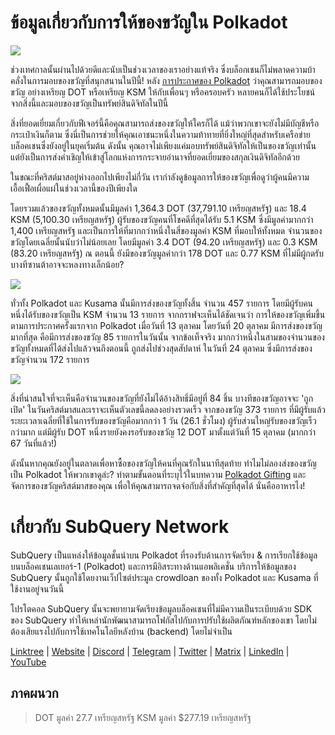 # ข้อมูลเกี่ยวกับการให้ของขวัญใน Polkadot

![](https://miro.medium.com/max/1400/1*Y_Fm1wWLcN9lAbWr0KK1qA.png)

ช่วงเทศกาลนั้นผ่านไปด้วยดีและนับเป็นช่วงเวลาของเราอย่างแท้จริง ซึ่งบล็อกเชนก็ไม่พลาดความบ้าคลั่งในการมอบของขวัญที่สนุกสนานในปีนี้! หลัง [การประกาศของ Polkadot](https://polkadot.network/blog/introducing-polkadot-kusama-gifts/) ว่าคุณสามารถมอบของขวัญ อย่างเหรียญ DOT หรือเหรียญ KSM ให้กับเพื่อนๆ หรือครอบครัว หลายคนก็ได้ใช้ประโยชน์จากสิ่งนี้และมอบของขวัญเป็นทรัพย์สินดิจิทัลในปีนี้

สิ่งที่ยอดเยี่ยมเกี่ยวกับฟีเจอร์นี้คือคุณสามารถส่งของขวัญให้ใครก็ได้ แม้ว่าพวกเขาจะยังไม่มีบัญชีหรือกระเป๋าเงินก็ตาม ซึ่งนี่เป็นการช่วยให้คุณเอาชนะหนึ่งในความท้าทายที่ยิ่งใหญ่ที่สุดสำหรับเครือข่ายบล็อคเชนซึ่งยังอยู่ในยุคเริ่มต้น ดังนั้น คุณอาจไม่เพียงแค่มอบทรัพย์สินดิจิทัลให้เป็นของขวัญเท่านั้น แต่ยังเป็นการส่งคำเชิญให้เข้าสู่โลกแห่งการกระจายอำนาจที่ยอดเยี่ยมของสกุลเงินดิจิทัลอีกด้วย

ในขณะที่คริสต์มาสอยู่ห่างออกไปเพียงไม่กี่วัน เรากำลังดูข้อมูลการให้ของขวัญเพื่อดูว่าผู้คนมีความเอื้อเฟื้อเผื่อแผ่ในช่วงเวลานี้ของปีเพียงใด

โดยรวมแล้วของขวัญทั้งหมดนั้นมีมูลค่า 1,364.3 DOT (37,791.10 เหรียญสหรัฐ) และ 18.4 KSM (5,100.30 เหรียญสหรัฐ) ผู้รับของขวัญคนที่โชคดีที่สุดได้รับ 5.1 KSM ซึ่งมีมูลค่ามากกว่า 1,400 เหรียญสหรัฐ และเป็นการให้ที่มากกว่าหนึ่งในสี่ของมูลค่า KSM ที่มอบให้ทั้งหมด จำนวนของขวัญโดยเฉลี่ยนั้นนับว่าไม่น้อยเลย โดยมีมูลค่า 3.4 DOT (94.20 เหรียญสหรัฐ) และ 0.3 KSM (83.20 เหรียญสหรัฐ) ณ ตอนนี้ ยังมีของขวัญมูลค่ากว่า 178 DOT และ 0.77 KSM ที่ไม่มีผู้กดรับ บางทีซานต้าอาจจะหลงทางเล็กน้อย?

![](https://miro.medium.com/max/1400/0*39FkrB8c1ZE2LhlU)

ทั่วทั้ง Polkadot และ Kusama นั้นมีการส่งของขวัญทั้งสิ้น จำนวน 457 รายการ โดยมีผู้รับคนหนึ่งได้รับของขวัญเป็น KSM จำนวน 13 รายการ จากกราฟจะเห็นได้ชัดเจนว่า การให้ของขวัญเพิ่มขึ้นตามการประกาศครั้งแรกจาก Polkadot เมื่อวันที่ 13 ตุลาคม โดยวันที่ 20 ตุลาคม มีการส่งของขวัญมากที่สุด คือมีการส่งของขวัญ 85 รายการในวันนั้น จากข้อเท็จจริง มากกว่าหนึ่งในสามของจำนวนของขวัญทั้งหมดที่ได้ส่งไปแล้วจนถึงตอนนี้ ถูกส่งไปช่วงสุดสัปดาห์ ในวันที่ 24 ตุลาคม ซึ่งมีการส่งของขวัญจำนวน 172 รายการ

![](https://miro.medium.com/max/1400/0*F12i2JCMl0YOwaLG)

สิ่งที่น่าสนใจที่จะเห็นคือจำนวนของขวัญที่ยังไม่ได้อ้างสิทธิ์มีอยู่ที่ 84 ชิ้น บางทีของขวัญอาจจะ 'ถูกเปิด' ในวันคริสต์มาสและเราจะเห็นตัวเลขนี้ลดลงอย่างรวดเร็ว จากของขวัญ 373 รายการ ที่มีผู้รับแล้ว ระยะเวลาเฉลี่ยที่ใช้ในการรับของขวัญคือมากกว่า 1 วัน (26.1 ชั่วโมง) ผู้รับส่วนใหญ่รับของขวัญเร็วกว่ามาก แต่มีผู้รับ DOT หนึ่งรายยังคงรอรับของขวัญ 12 DOT มาตั้งแต่วันที่ 15 ตุลาคม (มากกว่า 67 วันที่แล้ว!)

ดังนั้นหากคุณยังอยู่ในตลาดเพื่อหาซื้อของขวัญให้คนที่คุณรักในนาทีสุดท้าย ทำไมไม่ลองส่งของขวัญเป็น Polkadot ให้พวกเขาดูล่ะ? ทำตามขั้นตอนที่ระบุไว้ในบทความ  [Polkadot Gifting](https://polkadot.network/blog/introducing-polkadot-kusama-gifts/) และจัดการของขวัญคริสต์มาสของคุณ เพื่อให้คุณสามารถจดจ่อกับสิ่งที่สำคัญที่สุดได้ นั่นคืออาหารไง!

# เกี่ยวกับ SubQuery Network

SubQuery เป็นแหล่งให้ข้อมูลชั้นนำบน Polkadot ที่รองรับด้านการจัดเรียง & การเรียกใช้ข้อมูลบนบล็อคเชนเลเยอร์-1 (Polkadot) และการมีอิสระทางด้านแอพลิเคชั่น บริการให้ข้อมูลของ SubQuery นั้นถูกใช้โดยงานเว็ปไซต์ประมูล crowdloan ของทั้ง Polkadot และ Kusama ที่ใช้งานอยู่จนวันนี้

โปรโตคอล SubQuery นั้นจะพยายามจัดเรียงข้อมูลบล็อคเชนที่ไม่มีความเป็นระเบียบด้วย SDK ของ SubQuery ทำให้เหล่านักพัฒนาสามารถโฟกัสไปกับการปรับใช้ผลิตภัณฑ์หลักของเขา โดยไม่ต้องเสียแรงไปกับการใช้เทคโนโลยีหลังบ้าน (backend) โดยไม่จำเป็น

​​​​[Linktree](https://linktr.ee/subquerynetwork)  |  [Website](https://subquery.network/)  |  [Discord](https://discord.com/invite/78zg8aBSMG)  |  [Telegram](https://t.me/subquerynetwork)  |  [Twitter](https://twitter.com/subquerynetwork)  |  [Matrix](https://matrix.to/#/#subquery:matrix.org)  |  [LinkedIn](https://www.linkedin.com/company/subquery)  |  [YouTube](https://www.youtube.com/channel/UCi1a6NUUjegcLHDFLr7CqLw)

## ภาคผนวก

> DOT มูลค่า 27.7 เหรียญสหรัฐ KSM มูลค่า $277.19 เหรียญสหรัฐ
